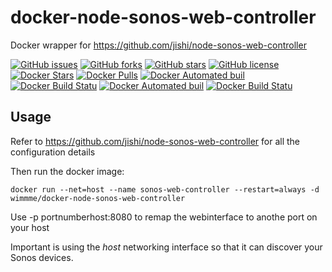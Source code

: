 # docker-node-sonos-web-controller
Docker wrapper for https://github.com/jishi/node-sonos-web-controller

[![GitHub issues](https://img.shields.io/github/issues/wimmme/docker-node-sonos-web-controller.svg)](https://github.com/wimmme/docker-node-sonos-web-controller/issues)
[![GitHub forks](https://img.shields.io/github/forks/wimmme/docker-node-sonos-web-controller.svg)](https://github.com/wimmme/docker-node-sonos-web-controller/network)
[![GitHub stars](https://img.shields.io/github/stars/wimmme/docker-node-sonos-web-controller.svg)](https://github.com/wimmme/docker-node-sonos-web-controller/stargazers)
[![GitHub license](https://img.shields.io/badge/license-MIT-blue.svg)](https://raw.githubusercontent.com/wimmme/docker-node-sonos-web-controller/master/LICENSE)
[![Docker Stars](https://img.shields.io/docker/stars/wimmme/docker-node-sonos-web-controller.svg)](https://hub.docker.com/r/wimmme/docker-node-sonos-web-controller)
[![Docker Pulls](https://img.shields.io/docker/pulls/wimmme/docker-node-sonos-web-controller.svg)](https://hub.docker.com/r/wimmme/docker-node-sonos-web-controller)
[![Docker Automated buil](https://img.shields.io/docker/automated/wimmme/docker-node-sonos-web-controller.svg)](https://hub.docker.com/r/wimmme/docker-node-sonos-web-controller)
[![Docker Build Statu](https://img.shields.io/docker/build/wimmme/docker-node-sonos-web-controller.svg)](https://hub.docker.com/r/wimmme/docker-node-sonos-web-controller)
[![Docker Automated buil](https://img.shields.io/docker/automated/chrisns/docker-node-sonos-http-api.svg)](https://hub.docker.com/r/chrisns/docker-node-sonos-http-api)
[![Docker Build Statu](https://img.shields.io/docker/build/chrisns/docker-node-sonos-http-api.svg)](https://hub.docker.com/r/chrisns/docker-node-sonos-http-api)

## Usage
Refer to https://github.com/jishi/node-sonos-web-controller for all the configuration details

Then run the docker image:
```shell
docker run --net=host --name sonos-web-controller --restart=always -d wimmme/docker-node-sonos-web-controller
```
Use -p portnumberhost:8080 to remap the webinterface to anothe port on your host

Important  is using the *host* networking interface so that it can discover your Sonos devices.
